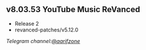 ## v8.03.53 YouTube Music ReVanced
- Release 2
- revanced-patches/v5.12.0

_Telegram channel:[@aarifzone](https://t.me/aarifzone)_
